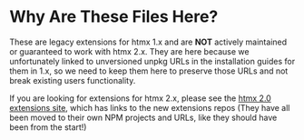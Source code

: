 # Why Are These Files Here?

These are legacy extensions for htmx 1.x and are **NOT** actively maintained or guaranteed to work with htmx 2.x.
They are here because we unfortunately linked to unversioned unpkg URLs in the installation guides for them
in 1.x, so we need to keep them here to preserve those URLs and not break existing users functionality.

If you are looking for extensions for htmx 2.x, please see the [htmx 2.0 extensions site](https://extensions.htmx.org), 
which has links to the new extensions repos (They have all been moved to their own NPM projects and URLs, like
they should have been from the start!)
